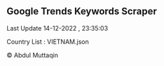 

## Google Trends Keywords Scraper 
 
Last Update 14-12-2022 , 23:35:03

Country List :
VIETNAM.json



© Abdul Muttaqin 
